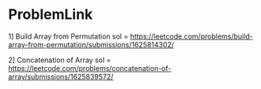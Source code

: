 # ProblemLink
1] Build Array from Permutation
sol = https://leetcode.com/problems/build-array-from-permutation/submissions/1625814302/

2] Concatenation of Array
sol = https://leetcode.com/problems/concatenation-of-array/submissions/1625839572/

